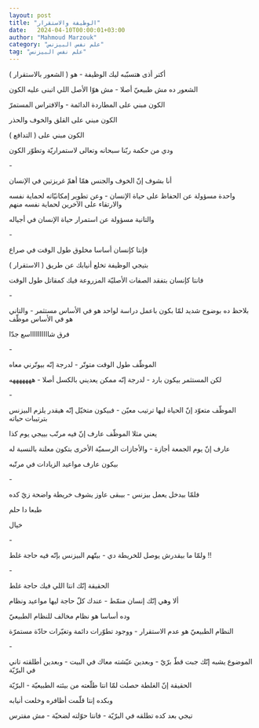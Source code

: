 ```yaml
---
layout: post
title: "الوظيفة والاستقرار"
date:   2024-04-10T00:00:01+03:00
author: "Mahmoud Marzouk"
category: "علم نفس البيزنس"
tag: "علم نفس البيزنس"
---
```



أكتر أذى هتسبّبه ليك الوظيفة - هو ( الشعور
بالاستقرار )

الشعور ده مش طبيعيّ أصلا - مش هوّا الأصل اللي اتبنى عليه
الكون

الكون مبني على المطاردة الدائمة - والافتراس
المستمرّ

الكون مبني على القلق والخوف والحذر

الكون مبني على ( التدافع )

ودي من حكمة ربّنا سبحانه وتعالى لاستمراريّة وتطوّر
الكون

\-

أنا بشوف إنّ الخوف والجنس همّا أهمّ غريزتين في
الإنسان

واحدة مسؤولة عن الحفاظ على حياة الإنسان - وعن تطوير
إمكانيّاته لحماية نفسه والارتقاء على الآخرين لحماية نفسه منهم

والتانية مسؤولة عن استمرار حياة الإنسان في أجياله

\-

فإنتا كإنسان أساسا مخلوق طول الوقت في صراع

بتيجي الوظيفة تخلع أنيابك عن طريق ( الاستقرار )

فانتا كإنسان بتفقد الصفات الأصليّة المزروعة فيك كمقاتل
طول الوقت

\-

بلاحظ ده بوضوح شديد لمّا بكون باعمل دراسة لواحد هو في
الأساس مستثمر - والتاني هو في الأساس موظّف

فرق شااااااااااسع جدّا

\-

الموظّف طول الوقت متوتّر - لدرجة إنّه بيوتّرني معاه

لكن المستثمر بيكون بارد - لدرجة إنّه ممكن يعديني بالكسل
أصلا - هههههههه

\-

الموظّف متعوّد إنّ الحياة ليها ترتيب معيّن - فبيكون متخيّل
إنّه هيقدر يلزم البيزنس بترتيبات حياته

يعني مثلا الموظّف عارف إنّ فيه مرتّب بييجي يوم كذا

عارف إنّ يوم الجمعة أجازة - والأجازات الرسميّة الأخرى
بتكون معلنة بالنسبة له

بيكون عارف مواعيد الزيادات في مرتّبه

\-

فلمّا بيدخل يعمل بيزنس - بيبقى عاوز يشوف خريطة واضحة زيّ
كده

طبعا دا حلم

خيال

\-

ولمّا ما بيقدرش يوصل للخريطة دي - بيتّهم البيزنس بإنّه فيه
حاجة غلط !!

\-

الحقيقة إنّك انتا اللي فيك حاجة غلط

ألا وهي إنّك إنسان منمّط - عندك كلّ حاجة ليها مواعيد
ونظام

وده أساسا هو نظام مخالف للنظام الطبيعيّ

النظام الطبيعيّ هو عدم الاستقرار - ووجود تطوّرات دائمة
وتغيّرات حادّة مستمرّة

\-

الموضوع يشبه إنّك جبت قطّ برّيّ - وبعدين عيّشته معاك في
البيت - وبعدين أطلقته تاني في البرّيّة

الحقيقة إنّ الغلطة حصلت لمّا انتا طلّعته من بيئته
الطبيعيّة - البرّيّة

وبكده إنتا قلّمت أظافره وخلعت أنيابه

تيجي بعد كده تطلقه في البرّيّة - فانتا حوّلته لضحيّة - مش
مفترس
